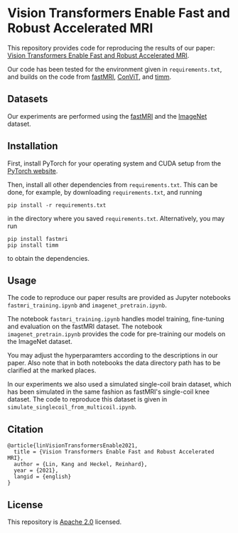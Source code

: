 # Vision Transformers Enable Fast and Robust Accelerated MRI
This repository provides code for reproducing the results of our paper: [Vision Transformers Enable Fast and Robust Accelerated MRI](https://openreview.net/forum?id=cNX6LASbv6).

Our code has been tested for the environment given in `requirements.txt`, and builds on the code from [fastMRI](https://github.com/facebookresearch/fastMRI), [ConViT](https://github.com/facebookresearch/convit), and [timm](https://github.com/rwightman/pytorch-image-models).

## Datasets
Our experiments are performed using the [fastMRI](https://fastmri.org/dataset) and the [ImageNet](https://www.image-net.org/index.php) dataset.

## Installation
First, install PyTorch for your operating system and CUDA setup from the
[PyTorch website](https://pytorch.org/get-started/).  

Then, install all other dependencies from `requirements.txt`. This can be done, for example, by downloading `requirements.txt`, and running
```
pip install -r requirements.txt
```
in the directory where you saved `requirements.txt`. Alternatively, you may run
```
pip install fastmri
pip install timm
```
to obtain the dependencies.

## Usage
The code to reproduce our paper results are provided as Jupyter notebooks `fastmri_training.ipynb` and `imagenet_pretrain.ipynb`. 

The notebook `fastmri_training.ipynb` handles model training, fine-tuning and evaluation on the fastMRI dataset.
The notebook `imagenet_pretrain.ipynb` provides the code for pre-training our models on the ImageNet dataset. 

You may adjust the hyperparamters according to the descriptions in our paper. Also note that in both notebooks the data directory path has to be clarified at the marked places.

In our experiments we also used a simulated single-coil brain dataset, which has been simulated in the same fashion as fastMRI's single-coil knee dataset. The code to reproduce this dataset is given in `simulate_singlecoil_from_multicoil.ipynb`.

## Citation
```
@article{linVisionTransformersEnable2021,
  title = {Vision Transformers Enable Fast and Robust Accelerated MRI},
  author = {Lin, Kang and Heckel, Reinhard},
  year = {2021},
  langid = {english}
}
```
## License
This repository is [Apache 2.0](https://github.com/MLI-lab/transformers_for_imaging/blob/master/LICENSE) licensed.

